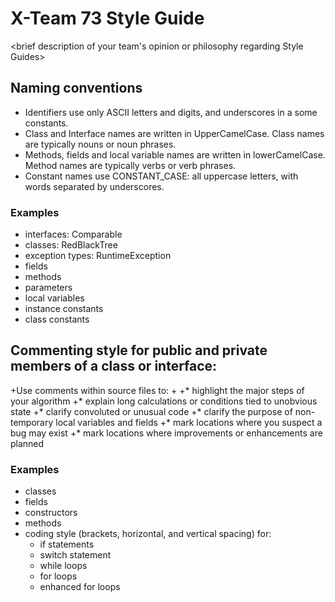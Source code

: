 # X-Team 73 Style Guide

<brief description of your team's opinion or philosophy regarding Style Guides>

## Naming conventions

* Identifiers use only ASCII letters and digits, and underscores in a some constants.
* Class and Interface names are written in UpperCamelCase. Class names are typically nouns or noun phrases.
* Methods, fields and local variable names are written in lowerCamelCase. Method names are typically verbs or verb phrases. 
* Constant names use CONSTANT_CASE: all uppercase letters, with words separated by underscores.

### Examples
* interfaces: Comparable
* classes: RedBlackTree
* exception types: RuntimeException
* fields
* methods
* parameters
* local variables
* instance constants
* class constants

## Commenting style for public and private members of a class or interface:

+Use comments within source files to:
+
+* highlight the major steps of your algorithm
+* explain long calculations or conditions tied to unobvious state
+* clarify convoluted or unusual code
+* clarify the purpose of non-temporary local variables and fields
+* mark locations where you suspect a bug may exist
+* mark locations where improvements or enhancements are planned

### Examples

* classes
* fields
* constructors
* methods
* coding style (brackets, horizontal, and vertical spacing) for:
  * if statements
  * switch statement
  * while loops
  * for loops
  * enhanced for loops

